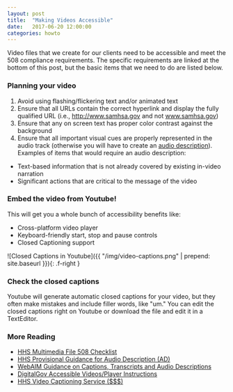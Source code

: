 ```yaml
---
layout: post
title:  "Making Videos Accessible"
date:   2017-06-20 12:00:00
categories: howto
---
```


Video files that we create for our clients need to be accessible and meet the 508 compliance requirements. The specific requirements are linked at the bottom of this post, but the basic items that we need to do are listed below.

### Planning your video

1. Avoid using flashing/flickering text and/or animated text
2. Ensure that all URLs contain the correct hyperlink and display the fully qualified URL (i.e., http://www.samhsa.gov and not www.samhsa.gov)
3. Ensure that any on screen text has proper color contrast against the background
4. Ensure that all important visual cues are properly represented in the audio track (otherwise you will have to create an [audio description](https://www.digitalgov.gov/2014/06/30/508-accessible-videos-how-to-make-audio-descriptions/)). Examples of items that would require an audio description:
  * Text-based information that is not already covered by existing in-video narration
  * Significant actions that are critical to the message  of the video

### Embed the video from Youtube!

This will get you a whole bunch of accessibility benefits like:

* Cross-platform video player
* Keyboard-friendly start, stop and pause controls
* Closed Captioning support

![Closed Captions in Youtube]({{ "/img/video-captions.png" | prepend: site.baseurl }}){: .f-right }

### Check the closed captions

Youtube will generate automatic closed captions for your video, but they often make mistakes and include filler words, like "um." You can edit the closed captions right on Youtube or download the file and edit it in a TextEditor.

### More Reading

* [HHS Multimedia File 508 Checklist](https://www.hhs.gov/web/section-508/making-files-accessible/checklist/multimeda/index.html)
* [HHS Provisional Guidance for Audio Description (AD)](https://www.hhs.gov/web/section-508/making-files-accessible/accessible-audio-description/index.html)
* [WebAIM Guidance on Captions, Transcripts and Audio Descriptions](http://webaim.org/techniques/captions/)
* [DigitalGov Accessible Videos/Player Instructions](https://www.digitalgov.gov/2014/06/30/508-accessible-videos-why-and-how-to-make-them/)
* [HHS Video Captioning Service ($$$)](https://www.hhs.gov/web/section-508/making-files-accessible/video-caption-guidance/index.html)
